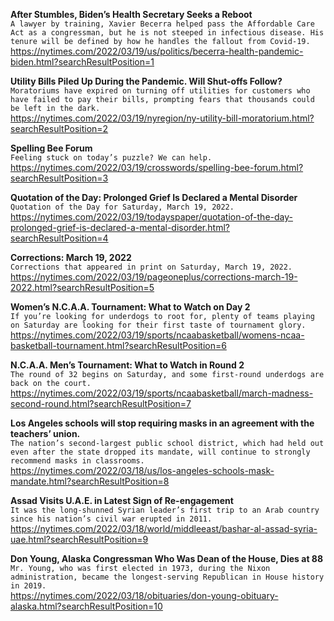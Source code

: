 **After Stumbles, Biden’s Health Secretary Seeks a Reboot**\
`A lawyer by training, Xavier Becerra helped pass the Affordable Care Act as a congressman, but he is not steeped in infectious disease. His tenure will be defined by how he handles the fallout from Covid-19.`\
https://nytimes.com/2022/03/19/us/politics/becerra-health-pandemic-biden.html?searchResultPosition=1

**Utility Bills Piled Up During the Pandemic. Will Shut-offs Follow?**\
`Moratoriums have expired on turning off utilities for customers who have failed to pay their bills, prompting fears that thousands could be left in the dark.`\
https://nytimes.com/2022/03/19/nyregion/ny-utility-bill-moratorium.html?searchResultPosition=2

**Spelling Bee Forum**\
`Feeling stuck on today’s puzzle? We can help.`\
https://nytimes.com/2022/03/19/crosswords/spelling-bee-forum.html?searchResultPosition=3

**Quotation of the Day: Prolonged Grief Is Declared a Mental Disorder**\
`Quotation of the Day for Saturday, March 19, 2022.`\
https://nytimes.com/2022/03/19/todayspaper/quotation-of-the-day-prolonged-grief-is-declared-a-mental-disorder.html?searchResultPosition=4

**Corrections: March 19, 2022**\
`Corrections that appeared in print on Saturday, March 19, 2022.`\
https://nytimes.com/2022/03/19/pageoneplus/corrections-march-19-2022.html?searchResultPosition=5

**Women’s N.C.A.A. Tournament: What to Watch on Day 2**\
`If you’re looking for underdogs to root for, plenty of teams playing on Saturday are looking for their first taste of tournament glory.`\
https://nytimes.com/2022/03/19/sports/ncaabasketball/womens-ncaa-basketball-tournament.html?searchResultPosition=6

**N.C.A.A. Men’s Tournament: What to Watch in Round 2**\
`The round of 32 begins on Saturday, and some first-round underdogs are back on the court.`\
https://nytimes.com/2022/03/19/sports/ncaabasketball/march-madness-second-round.html?searchResultPosition=7

**Los Angeles schools will stop requiring masks in an agreement with the teachers’ union.**\
`The nation’s second-largest public school district, which had held out even after the state dropped its mandate, will continue to strongly recommend masks in classrooms.`\
https://nytimes.com/2022/03/18/us/los-angeles-schools-mask-mandate.html?searchResultPosition=8

**Assad Visits U.A.E. in Latest Sign of Re-engagement**\
`It was the long-shunned Syrian leader’s first trip to an Arab country since his nation’s civil war erupted in 2011.`\
https://nytimes.com/2022/03/18/world/middleeast/bashar-al-assad-syria-uae.html?searchResultPosition=9

**Don Young, Alaska Congressman Who Was Dean of the House, Dies at 88**\
`Mr. Young, who was first elected in 1973, during the Nixon administration, became the longest-serving Republican in House history in 2019.`\
https://nytimes.com/2022/03/18/obituaries/don-young-obituary-alaska.html?searchResultPosition=10

